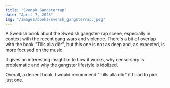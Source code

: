 ```yaml
---
title: "Svensk Gangsterrap"
date: "April 7, 2023"
img: "/images/books/svensk_gangsterrap.jpeg"
---
```


A Swedish book about the Swedish gangster-rap scene, especially in context with the recent gang wars and violence.
There's a bit of overlap with the book "Tills alla dör", but this one is not as deep and, as expected, is more focused on the music.

It gives an interesting insight in to how it works, why censorship is problematic and why the gangster lifestyle is idolized.

Overall, a decent book. I would recommend "Tills alla dör" if I had to pick just one.
